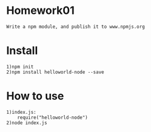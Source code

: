 Homework01
===========
	Write a npm module, and publish it to www.npmjs.org

Install
===========

	1)npm init
	2)npm install helloworld-node --save

How to use
===========

	1)index.js:
		require("helloworld-node")
	2)node index.js
